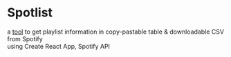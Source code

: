 # Spotlist  

a [tool](https://spotlist.netlify.app) to get playlist information in copy-pastable table & downloadable CSV from Spotify  
using Create React App, Spotify API

